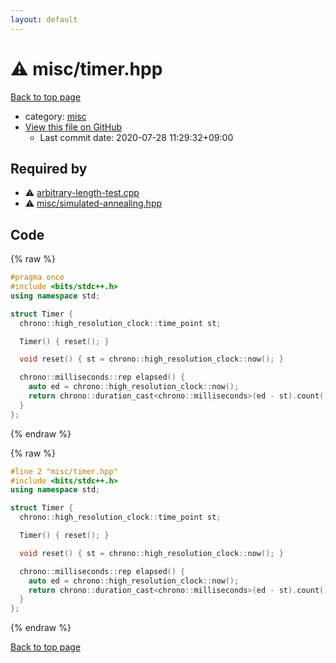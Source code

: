 ```yaml
---
layout: default
---
```


<!-- mathjax config similar to math.stackexchange -->
<script type="text/javascript" async
  src="https://cdnjs.cloudflare.com/ajax/libs/mathjax/2.7.5/MathJax.js?config=TeX-MML-AM_CHTML">
</script>
<script type="text/x-mathjax-config">
  MathJax.Hub.Config({
    TeX: { equationNumbers: { autoNumber: "AMS" }},
    tex2jax: {
      inlineMath: [ ['$','$'] ],
      processEscapes: true
    },
    "HTML-CSS": { matchFontHeight: false },
    displayAlign: "left",
    displayIndent: "2em"
  });
</script>

<script type="text/javascript" src="https://cdnjs.cloudflare.com/ajax/libs/jquery/3.4.1/jquery.min.js"></script>
<script src="https://cdn.jsdelivr.net/npm/jquery-balloon-js@1.1.2/jquery.balloon.min.js" integrity="sha256-ZEYs9VrgAeNuPvs15E39OsyOJaIkXEEt10fzxJ20+2I=" crossorigin="anonymous"></script>
<script type="text/javascript" src="../../assets/js/copy-button.js"></script>
<link rel="stylesheet" href="../../assets/css/copy-button.css" />


# :warning: misc/timer.hpp

<a href="../../index.html">Back to top page</a>

* category: <a href="../../index.html#bc957e26ff41470c556ee5d09e96880b">misc</a>
* <a href="{{ site.github.repository_url }}/blob/master/misc/timer.hpp">View this file on GitHub</a>
    - Last commit date: 2020-07-28 11:29:32+09:00




## Required by

* :warning: <a href="../arbitrary-length-test.cpp.html">arbitrary-length-test.cpp</a>
* :warning: <a href="simulated-annealing.hpp.html">misc/simulated-annealing.hpp</a>


## Code

<a id="unbundled"></a>
{% raw %}
```cpp
#pragma once
#include <bits/stdc++.h>
using namespace std;

struct Timer {
  chrono::high_resolution_clock::time_point st;

  Timer() { reset(); }

  void reset() { st = chrono::high_resolution_clock::now(); }

  chrono::milliseconds::rep elapsed() {
    auto ed = chrono::high_resolution_clock::now();
    return chrono::duration_cast<chrono::milliseconds>(ed - st).count();
  }
};
```
{% endraw %}

<a id="bundled"></a>
{% raw %}
```cpp
#line 2 "misc/timer.hpp"
#include <bits/stdc++.h>
using namespace std;

struct Timer {
  chrono::high_resolution_clock::time_point st;

  Timer() { reset(); }

  void reset() { st = chrono::high_resolution_clock::now(); }

  chrono::milliseconds::rep elapsed() {
    auto ed = chrono::high_resolution_clock::now();
    return chrono::duration_cast<chrono::milliseconds>(ed - st).count();
  }
};

```
{% endraw %}

<a href="../../index.html">Back to top page</a>

